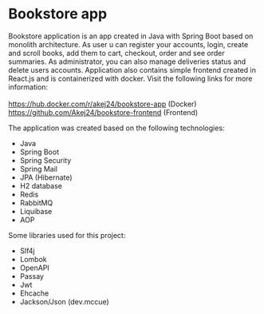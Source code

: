 # Bookstore app

Bookstore application is an app created in Java with Spring Boot based on monolith architecture. As user u can register your accounts, 
login, create and scroll books, add them to cart, checkout, order and see order summaries. As administrator, 
you can also manage deliveries status and delete users accounts. Application also contains simple frontend created
in React.js and is containerized with docker. Visit the following links for more information: <br/><br/>
https://hub.docker.com/r/akej24/bookstore-app (Docker)<br/>
https://github.com/Akej24/bookstore-frontend (Frontend)

The application was created based on the following technologies:
- Java
- Spring Boot
- Spring Security
- Spring Mail
- JPA (Hibernate)
- H2 database
- Redis
- RabbitMQ
- Liquibase
- AOP

Some libraries used for this project:
- Slf4j
- Lombok
- OpenAPI
- Passay
- Jwt
- Ehcache
- Jackson/Json (dev.mccue)